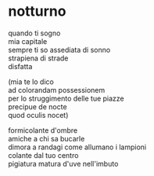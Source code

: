 # notturno

quando ti sogno  
mia capitale  
sempre ti so assediata di sonno  
strapiena di strade  
disfatta

(mia te lo dico  
ad colorandam possessionem  
per lo struggimento delle tue piazze  
precipue de nocte  
quod oculis nocet)

formicolante d'ombre  
amiche a chi sa bucarle  
dimora a randagi come allumano i lampioni  
colante dal tuo centro  
pigiatura matura d'uve nell'imbuto
